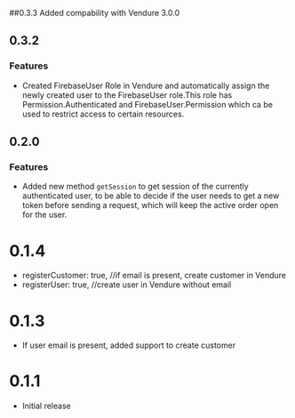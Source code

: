 ##0.3.3
Added compability with Vendure 3.0.0

## 0.3.2
### Features
- Created FirebaseUser Role in Vendure and automatically assign the
newly created user to the FirebaseUser role.This role has Permission.Authenticated
and FirebaseUser.Permission which ca be used to restrict access to certain resources.

## 0.2.0
### Features
- Added new method `getSession` to get session of the currently authenticated user,
to be able to decide if the user needs to get a new token before sending a request,
which will keep the active order open for the user.

# 0.1.4
- registerCustomer: true, //if email is present, create customer in Vendure
- registerUser: true, //create user in Vendure without email
# 0.1.3
- If user email is present, added support to create customer

# 0.1.1

- Initial release
